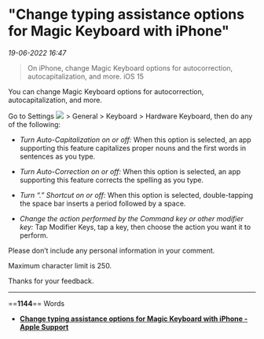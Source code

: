 # "Change typing assistance options for Magic Keyboard with iPhone"

*19-06-2022 16:47* 

> On iPhone, change Magic Keyboard options for autocorrection, autocapitalization, and more.
iOS 15

You can change Magic Keyboard options for autocorrection, autocapitalization, and more.

Go to Settings ![](https://help.apple.com/assets/6222428998C2CE34C75A5252/6222428B98C2CE34C75A5267/en_US/492fec5aff74dbdef9b526177c3804b4.png) > General > Keyboard > Hardware Keyboard, then do any of the following:

-   *Turn Auto-Capitalization on or off:* When this option is selected, an app supporting this feature capitalizes proper nouns and the first words in sentences as you type.
    
-   *Turn Auto-Correction on or off:* When this option is selected, an app supporting this feature corrects the spelling as you type.
    
-   *Turn “.” Shortcut on or off:* When this option is selected, double-tapping the space bar inserts a period followed by a space.
    
-   *Change the action performed by the Command key or other modifier key:* Tap Modifier Keys, tap a key, then choose the action you want it to perform.
    

Please don’t include any personal information in your comment.

Maximum character limit is 250.

Thanks for your feedback.
***

==**1144**== Words

- **[Change typing assistance options for Magic Keyboard with iPhone - Apple Support](https://support.apple.com/guide/iphone/change-typing-assistance-options-iph6e86c4826/ios)**